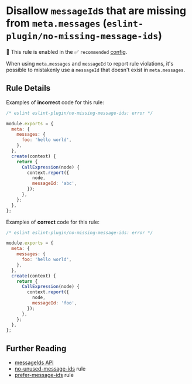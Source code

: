 # Disallow `messageId`s that are missing from `meta.messages` (`eslint-plugin/no-missing-message-ids`)

💼 This rule is enabled in the ✅ `recommended` [config](https://github.com/eslint-community/eslint-plugin-eslint-plugin#presets).

<!-- end auto-generated rule header -->

When using `meta.messages` and `messageId` to report rule violations, it's possible to mistakenly use a `messageId` that doesn't exist in `meta.messages`.

## Rule Details

Examples of **incorrect** code for this rule:

```js
/* eslint eslint-plugin/no-missing-message-ids: error */

module.exports = {
  meta: {
    messages: {
      foo: 'hello world',
    },
  },
  create(context) {
    return {
      CallExpression(node) {
        context.report({
          node,
          messageId: 'abc',
        });
      },
    };
  },
};
```

Examples of **correct** code for this rule:

```js
/* eslint eslint-plugin/no-missing-message-ids: error */

module.exports = {
  meta: {
    messages: {
      foo: 'hello world',
    },
  },
  create(context) {
    return {
      CallExpression(node) {
        context.report({
          node,
          messageId: 'foo',
        });
      },
    };
  },
};
```

## Further Reading

- [messageIds API](https://eslint.org/docs/developer-guide/working-with-rules#messageids)
- [no-unused-message-ids](https://github.com/eslint-community/eslint-plugin-eslint-plugin/tree/main/docs/rules/no-unused-message-ids.md) rule
- [prefer-message-ids](https://github.com/eslint-community/eslint-plugin-eslint-plugin/tree/main/docs/rules/prefer-message-ids.md) rule
